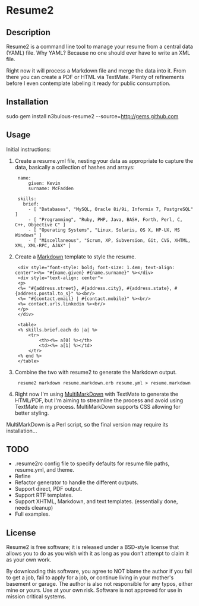 # Resume2 ##

## Description ##

Resume2 is a command line tool to manage your resume from a central data (YAML) file.  Why YAML? Because no one should ever have to write an XML file.

Right now it will process a Markdown file and merge the data into it. From there you can create a PDF or HTML via TextMate.  Plenty of refinements before I even contemplate labeling it ready for public consumption.

## Installation ##

sudo gem install n3bulous-resume2 --source=http://gems.github.com

## Usage ##

Initial instructions:

1. Create a resume.yml file, nesting your data as appropriate to capture the data, basically a collection of hashes and arrays:

		name:
			given: Kevin
			surname: McFadden

		skills:
		  brief:
		    - [ "Databases", "MySQL, Oracle 8i/9i, Informix 7, PostgreSQL" ]
		    - [ "Programming", "Ruby, PHP, Java, BASH, Forth, Perl, C, C++, Objective C" ]
		    - [ "Operating Systems", "Linux, Solaris, OS X, HP-UX, MS Windows" ]
		    - [ "Miscellaneous", "Scrum, XP, Subversion, Git, CVS, XHTML, XML, XML-RPC, AJAX" ]
	
2. Create a [Markdown](http://daringfireball.net/projects/markdown/syntax) template to style the resume.

		<div style="font-style: bold; font-size: 1.4em; text-align: center"><%= "#{name.given} #{name.surname}" %></div>
		<div style="text-align: center">
		<p>
		<%= "#{address.street}, #{address.city}, #{address.state}, #{address.postal.to_s}" %><br/>
		<%= "#{contact.email} | #{contact.mobile}" %><br/>
		<%= contact.urls.linkedin %><br/>
		</p>
		</div>

		<table>
		<% skills.brief.each do |a| %>
			<tr>
				<th><%= a[0] %></th>
				<td><%= a[1] %></td>
			</tr>
		<% end %>
		</table>

3. Combine the two with resume2 to generate the Markdown output.

		resume2 markdown resume.markdown.erb resume.yml > resume.markdown

4. Right now I'm using [MultiMarkDown](http://fletcherpenney.net/multimarkdown/multimarkdown_bundle_for_textm/) with TextMate to generate the HTML/PDF, but I'm aiming to streamline the process and avoid using TextMate in my process.  MultiMarkDown supports CSS allowing for better styling.

MultiMarkDown is a Perl script, so the final version may require its installation...

## TODO ##

* .resume2rc config file to specify defaults for resume file paths, resume.yml, and theme.
* Refine 
* Refactor generator to handle the different outputs.
* Support direct, PDF output.
* Support RTF templates.
* Support XHTML, Markdown, and text templates.  (essentially done, needs cleanup)
* Full examples.

## License ##

Resume2 is free software; it is released under a BSD-style license that allows you to do as you wish with it as long as you don’t attempt to claim it as your own work.  

By downloading this software, you agree to NOT blame the author if you fail to get a job, fail to apply for a job, or continue living in your mother's basement or garage.  The author is also not responsible for any typos, either mine or yours.  Use at your own risk.  Software is not approved for use in mission critical systems.
